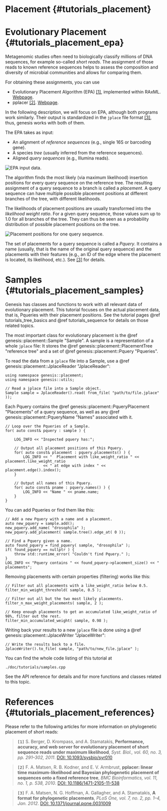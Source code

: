 Placement {#tutorials_placement}
===========

# Evolutionary Placement {#tutorials_placement_epa}

Metagenomic studies often need to biologically classify millions of DNA sequences, for example
so-called *short reads*. The assignment of those reads to known reference sequences helps to assess
the composition and diversity of microbial communities and allows for comparing them.

For obtaining these assignments, you can use
 *  Evolutionary Placement Algorithm (EPA) [[1]](#placement_references_1), implemented within RAxML.
    [Webpage](http://sco.h-its.org/exelixis/web/software/epa/index.html).
 *  pplacer [[2]](#placement_references_2).
    [Webpage](http://matsen.fhcrc.org/pplacer/).

In the following description, we will focus on EPA, although both programs work similarly.
Their output is standardized in the `jplace` file format [[3]](#placement_references_3),
thus, genesis works with both of them.

The EPA takes as input:

 *  An alignment of *reference sequences* (e.g., single 16S or barcoding gene).
 *  A species *tree* (usually inferred from the reference sequences).
 *  Aligned *query sequences* (e.g., Illumina reads).

![EPA input data.](placement/epa_input.png)

The algorithm finds the most likely (via maximum likelihood) insertion positions for every query
sequence on the reference tree. The resulting assignment of a query sequence to a branch is
called a *placement*. A query sequence can have multiple possible placement positions at different
branches of the tree, with different likelihoods.

The likelihoods of placement positions are usually transformed into the *likelihood weight ratio*.
For a given query sequence, those values sum up to 1.0 for all branches of the tree.
They can thus be seen as a probability distribution of possible placement positions on the tree.

![Placement positions for one query sequence.](placement/epa_placement.png)

The set of placements for a query sequence is called a *Pquery*. It contains a name (usually, that
is the name of the original query sequence) and the placements with their features (e.g., an ID of
the edge where the placement is located, its likelihood, etc.).
See [[3]](#placement_references_3) for details.

# Samples {#tutorials_placement_samples}

Genesis has classes and functions to work with all relevant data of evolutionary placement.
This tutorial focuses on the actual placement data, that is, Pqueries with their placement
positions.
See the tutorial pages @ref tutorials_tree_basics and @ref tutorials_sequence for details on those
related topics.

The most important class for evolutionary placement is the @ref genesis::placement::Sample "Sample".
A sample is a representation of a whole `jplace` file: It stores the
@ref genesis::placement::PlacementTree "reference tree" and a set of
@ref genesis::placement::Pquery "Pqueries".

To read the data from a `jplace` file into a Sample, use a
@ref genesis::placement::JplaceReader "JplaceReader":

~~~{.cpp}
using namespace genesis::placement;
using namespace genesis::utils;

// Read a jplace file into a Sample object.
Sample sample = JplaceReader().read( from_file( "path/to/file.jplace" ));
~~~

Each Pquery contains the @ref genesis::placement::PqueryPlacement "Placements" of a query sequence,
as well as any @ref genesis::placement::PqueryName "Names" associated with it.

~~~{.cpp}
// Loop over the Pqueries of a Sample.
for( auto const& pquery : sample ) {

    LOG_INFO << "Inspected pquery has:";

    // Output all placement positions of this Pquery.
    for( auto const& placement : pquery.placements() ) {
        LOG_INFO << "  Placement with like_weight_ratio " << placement.like_weight_ratio
                 << " at edge with index " << placement.edge().index();
    }

    // Output all names of this Pquery.
    for( auto const& pname : pquery.names() ) {
        LOG_INFO << "Name " << pname.name;
    }
}
~~~

You can add Pqueries or find them like this:

~~~{.cpp}
// Add a new Pquery with a name and a placement.
auto new_pquery = sample.add();
new_pquery.add_name( "drosophila" );
new_pquery.add_placement( sample.tree().edge_at( 0 ));

// Find a Pquery given a name.
auto found_pquery = find_pquery( sample, "drosophila" );
if( found_pquery == nullptr ) {
    throw std::runtime_error( "Couldn't find Pquery." );
}
LOG_INFO << "Pquery contains " << found_pquery->placement_size() << " placements";
~~~

Removing placements with certain properties (filtering) works like this:

~~~{.cpp}
// Filter out all placements with a like_weight_ratio below 0.5.
filter_min_weight_threshold( sample, 0.5 );

// Filter out all but the two most likely placements.
filter_n_max_weight_placements( sample, 2 );

// Keep enough placements to get an accumulated like_weight_ratio of 98%, filter out the rest.
filter_min_accumulated_weight( sample, 0.98 );
~~~

Writing back your results to a new `jplace` file is done using a
@ref genesis::placement::JplaceWriter "JplaceWriter":

~~~{.cpp}
// Write the results back to a file.
JplaceWriter().to_file( sample, "path/to/new_file.jplace" );
~~~

You can find the whole code listing of this tutorial at

    ./doc/tutorials/samples.cpp

See the API reference for details and for more functions and classes related to this topic.

# References {#tutorials_placement_references}

Please refer to the following articles for more information on phylogenetic placement of short
reads:

> <a name="placement_references_1">`[1]`</a> S. Berger, D. Krompass, and A. Stamatakis,
> **Performance, accuracy, and web server for evolutionary placement of short sequence reads
> under maximum likelihood**,
> *Syst. Biol., vol. 60, no. 3, pp. 291–302, 2011*.
> [DOI: 10.1093/sysbio/syr010](http://dx.doi.org/10.1093/sysbio/syr010)

> <a name="placement_references_2">`[2]`</a> F. A. Matsen, R. B. Kodner, and E. V. Armbrust,
> **pplacer: linear time maximum-likelihood and Bayesian phylogenetic placement of sequences
> onto a fixed reference tree**,
> *BMC Bioinformatics, vol. 11, no. 1, p. 538, 2010*.
> [DOI: 10.1186/1471-2105-11-538](http://dx.doi.org/10.1186/1471-2105-11-538)

> <a name="placement_references_3">`[3]`</a> F. A. Matsen, N. G. Hoffman, A. Gallagher, and A. Stamatakis,
> **A format for phylogenetic placements**,
> *PLoS One, vol. 7, no. 2, pp. 1–4, Jan. 2012*.
> [DOI: 10.1371/journal.pone.0031009](http://dx.doi.org/10.1371/journal.pone.0031009)
